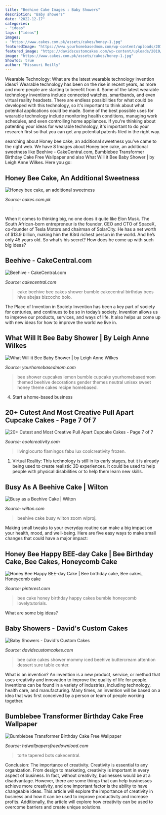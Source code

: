 ```yaml
---
title: "Beehive Cake Images : Baby Showers"
description: "Baby showers"
date: "2022-12-17"
categories:
- "ideas"
tags: ["ideas"]
images:
- "https://www.cakes.com.pk/assets/cakes/honey-1.jpg"
featuredImage: "https://www.yourhomebasedmom.com/wp-content/uploads/2013/10/Bee-Baby-SHower_0003.jpg"
featured_image: "https://davidscustomcakes.com/wp-content/uploads/2019/06/IMG_4535.jpg"
image: "https://www.cakes.com.pk/assets/cakes/honey-1.jpg"
ShowToc: true
author: "Missouri Reilly"
---
```



Wearable Technology: What are the latest wearable technology invention ideas?
Wearable technology has been on the rise in recent years, as more and more people are starting to benefit from it. Some of the latest wearable technology inventions include connected watches, smartbands, and even virtual reality headsets. There are endless possibilities for what could be developed with this technology, so it's important to think about what potential applications could be made. Some of the best possible uses for wearable technology include monitoring health conditions, managing work schedules, and even controlling home appliances. If you're thinking about patenting your ideas for wearable technology, it's important to do your research first so that you can get any potential patents filed in the right way.

	

		
searching about Honey bee cake, an additional sweetness you've came to the right web. We have 8 Images about Honey bee cake, an additional sweetness like Beehive - CakeCentral.com, Bumblebee Transformer Birthday Cake Free Wallpaper and also What Will it Bee Baby Shower | by Leigh Anne Wilkes. Here you go:
		
    
## Honey Bee Cake, An Additional Sweetness

<img loading=lazy src="https://www.cakes.com.pk/assets/cakes/honey-1.jpg" onerror="this.onerror=null;this.src='https://tse1.mm.bing.net/th?id=OIP.5tJtolA_F2WSP4N3T21PtQHaL1&amp;pid=15.1';" alt="Honey bee cake, an additional sweetness">

_Source: cakes.com.pk_

>. 

	

When it comes to thinking big, no one does it quite like Elon Musk. The South African-born entrepreneur is the founder, CEO and CTO of SpaceX, co-founder of Tesla Motors and chairman of SolarCity. He has a net worth of $13.9 billion, making him the 83rd richest person in the world. And he’s only 45 years old. So what’s his secret? How does he come up with such big ideas?

    
## Beehive - CakeCentral.com

<img loading=lazy src="https://cdn001.cakecentral.com/gallery/2015/03/900_490283wBjC_beehive.jpg" onerror="this.onerror=null;this.src='https://tse2.mm.bing.net/th?id=OIP.8o6wJW_3zbqMo1bK5My-6QHaJ4&amp;pid=15.1';" alt="Beehive - CakeCentral.com">

_Source: cakecentral.com_

>cake beehive bee cakes shower bumble cakecentral birthday bees hive abejas bizcocho bolo. 

	

The Place of Invention in Society
Invention has been a key part of society for centuries, and continues to be so in today’s society. Invention allows us to improve our products, services, and ways of life. It also helps us come up with new ideas for how to improve the world we live in.

    
## What Will It Bee Baby Shower | By Leigh Anne Wilkes

<img loading=lazy src="https://www.yourhomebasedmom.com/wp-content/uploads/2013/10/Bee-Baby-SHower_0003.jpg" onerror="this.onerror=null;this.src='https://tse4.mm.bing.net/th?id=OIP.Vn1iybdU9Wc__QWNaoDj9AHaLK&amp;pid=15.1';" alt="What Will it Bee Baby Shower | by Leigh Anne Wilkes">

_Source: yourhomebasedmom.com_

>bee shower cupcakes lemon bumble cupcake yourhomebasedmom themed beehive decorations gender themes neutral unisex sweet honey theme cakes recipe homebased. 

	

4. Start a home-based business

    
## 20+ Cutest And Most Creative Pull Apart Cupcake Cakes - Page 7 Of 7

<img loading=lazy src="https://coolcreativity.com/wp-content/uploads/2016/03/flamingo-party-cake.jpg" onerror="this.onerror=null;this.src='https://tse3.mm.bing.net/th?id=OIP.8z6bL-pQRly0egtv7OEu3QAAAA&amp;pid=15.1';" alt="20+ Cutest and Most Creative Pull Apart Cupcake Cakes - Page 7 of 7">

_Source: coolcreativity.com_

>livinglocurto flamingos fabu lux coolcreativity frozen. 

	

1. Virtual Reality: This technology is still in its early stages, but it is already being used to create realistic 3D experiences. It could be used to help people with physical disabilities or to help them learn new skills.

    
## Busy As A Beehive Cake | Wilton

<img loading=lazy src="https://www.wilton.com/dw/image/v2/AAWA_PRD/on/demandware.static/-/Sites-wilton-project-master/default/dw1f35b584/images/project/WLPROJ-9081/WoCaBFe_42352.jpg?sw=1440&amp;sh=750&amp;sm=fit" onerror="this.onerror=null;this.src='https://tse1.mm.bing.net/th?id=OIP.V1OSLvN1l9XUZwuMMB1SLQHaHa&amp;pid=15.1';" alt="Busy as a Beehive Cake | Wilton">

_Source: wilton.com_

>beehive cake busy wilton zoom wlproj. 

	

Making small tweaks to your everyday routine can make a big impact on your health, mood, and well-being. Here are five easy ways to make small changes that could have a major impact: 

    
## Honey Bee Happy BEE-day Cake | Bee Birthday Cake, Bee Cakes, Honeycomb Cake

<img loading=lazy src="https://i.pinimg.com/736x/2c/6b/e0/2c6be0b21b897888c4cd8d91c3f0887b.jpg" onerror="this.onerror=null;this.src='https://tse3.mm.bing.net/th?id=OIP.NM6kAuQ4ndmA-8UFZpB7sgHaJQ&amp;pid=15.1';" alt="Honey Bee Happy BEE-day Cake | Bee birthday cake, Bee cakes, Honeycomb cake">

_Source: pinterest.com_

>bee cake honey birthday happy cakes bumble honeycomb lovelytutorials. 

	

What are some big ideas?
 

    
## Baby Showers - David&#039;s Custom Cakes

<img loading=lazy src="https://davidscustomcakes.com/wp-content/uploads/2019/06/IMG_4535.jpg" onerror="this.onerror=null;this.src='https://tse4.mm.bing.net/th?id=OIP.D5FDF4WvMLQRHzkfSSVVEAHaJ4&amp;pid=15.1';" alt="Baby Showers - David&#039;s Custom Cakes">

_Source: davidscustomcakes.com_

>bee cake cakes shower mommy iced beehive buttercream attention dessert sure table center. 

	

What is an invention?
An invention is a new product, service, or method that uses creativity and innovation to improve the quality of life for people. Inventions can be found in a variety of industries, including technology, health care, and manufacturing. Many times, an invention will be based on a idea that was first conceived by a person or team of people working together.

    
## Bumblebee Transformer Birthday Cake Free Wallpaper

<img loading=lazy src="https://www.hdwallpapersfreedownload.com/uploads/large/super-heroes/bumblebee-transformer-birthday-cake-free-wallpaper.jpg" onerror="this.onerror=null;this.src='https://tse3.mm.bing.net/th?id=OIP.p6mTVqH53XBwhadPVdD_cgHaJZ&amp;pid=15.1';" alt="Bumblebee Transformer Birthday Cake Free Wallpaper">

_Source: hdwallpapersfreedownload.com_

>torte tapered bots cakecentral. 

	

Conclusion: The importance of creativity.
Creativity is essential to any organization. From design to marketing, creativity is important in every aspect of business. In fact, without creativity, businesses would be at a disadvantage. However, there are some things that can help businesses achieve more creativity, and one important factor is the ability to have changeable ideas. 
This article will explore the importance of creativity in business and how it can be used to improve productivity and increase profits. Additionally, the article will explore how creativity can be used to overcome barriers and create unique solutions.

